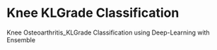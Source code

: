 # Knee KLGrade Classification
Knee Osteoarthritis_KLGrade Classification using Deep-Learning with Ensemble
